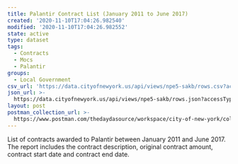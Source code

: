 ```yaml
---
title: Palantir Contract List (January 2011 to June 2017)
created: '2020-11-10T17:04:26.982540'
modified: '2020-11-10T17:04:26.982552'
state: active
type: dataset
tags:
  - Contracts
  - Mocs
  - Palantir
groups:
  - Local Government
csv_url: 'https://data.cityofnewyork.us/api/views/npe5-sakb/rows.csv?accessType=DOWNLOAD'
json_url: >-
  https://data.cityofnewyork.us/api/views/npe5-sakb/rows.json?accessType=DOWNLOAD
layout: post
postman_collection_url: >-
  https://www.postman.com/thedaydasource/workspace/city-of-new-york/collection/15909983-07478f02-58a0-4e28-a3cb-9f3df7e6dc86
---
```

List of contracts awarded to Palantir between January 2011 and June 2017.  The report includes the contract description, original contract amount, contract start date and contract end date.
